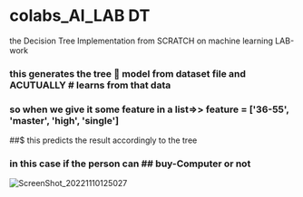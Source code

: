 # colabs_AI_LAB DT
the Decision Tree Implementation from SCRATCH on machine learning LAB-work
### this generates the tree 🎄 model from dataset file and ACUTUALLY # learns from that data
### so when we give it some feature in a list=>> feature = ['36-55', 'master', 'high', 'single']
##$ this predicts the result accordingly to the tree 
### in this case if the person can ## buy-Computer or not
![ScreenShot_20221110125027](https://user-images.githubusercontent.com/67198296/201020479-842c0e61-403a-410c-bc45-14e873dc95d8.png)



